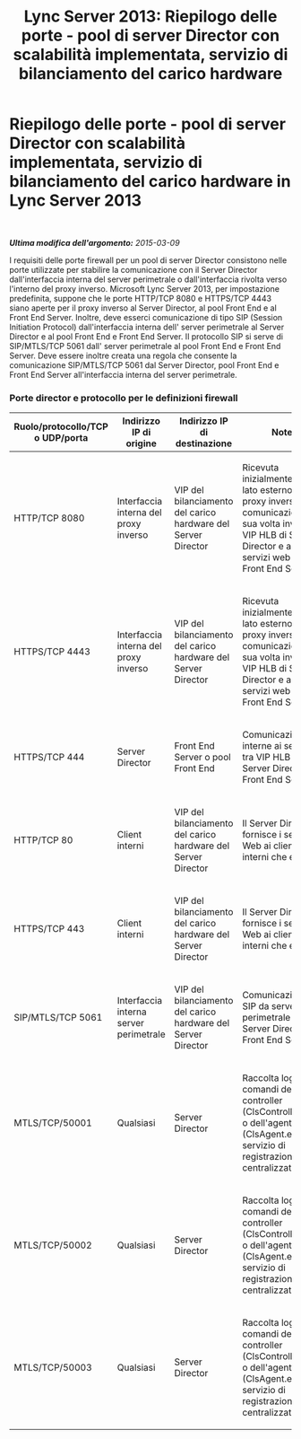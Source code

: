 ﻿---
title: 'Lync Server 2013: Riepilogo delle porte - pool di server Director con scalabilità implementata, servizio di bilanciamento del carico hardware'
TOCTitle: Riepilogo delle porte - pool di server Director con scalabilità implementata, servizio di bilanciamento del carico hardware
ms:assetid: 6ae2f4ac-5b64-4e45-8253-133308f5812d
ms:mtpsurl: https://technet.microsoft.com/it-it/library/JJ204983(v=OCS.15)
ms:contentKeyID: 49300880
ms.date: 08/24/2015
mtps_version: v=OCS.15
ms.translationtype: HT
---

# Riepilogo delle porte - pool di server Director con scalabilità implementata, servizio di bilanciamento del carico hardware in Lync Server 2013

 

_**Ultima modifica dell'argomento:** 2015-03-09_

I requisiti delle porte firewall per un pool di server Director consistono nelle porte utilizzate per stabilire la comunicazione con il Server Director dall'interfaccia interna del server perimetrale o dall'interfaccia rivolta verso l'interno del proxy inverso. Microsoft Lync Server 2013, per impostazione predefinita, suppone che le porte HTTP/TCP 8080 e HTTPS/TCP 4443 siano aperte per il proxy inverso al Server Director, al pool Front End e al Front End Server. Inoltre, deve esserci comunicazione di tipo SIP (Session Initiation Protocol) dall'interfaccia interna dell' server perimetrale al Server Director e al pool Front End e Front End Server. Il protocollo SIP si serve di SIP/MTLS/TCP 5061 dall' server perimetrale al pool Front End e Front End Server. Deve essere inoltre creata una regola che consente la comunicazione SIP/MTLS/TCP 5061 dal Server Director, pool Front End e Front End Server all'interfaccia interna del server perimetrale.

### Porte director e protocollo per le definizioni firewall

<table>
<colgroup>
<col style="width: 25%" />
<col style="width: 25%" />
<col style="width: 25%" />
<col style="width: 25%" />
</colgroup>
<thead>
<tr class="header">
<th>Ruolo/protocollo/TCP o UDP/porta</th>
<th>Indirizzo IP di origine</th>
<th>Indirizzo IP di destinazione</th>
<th>Note</th>
</tr>
</thead>
<tbody>
<tr class="odd">
<td><p>HTTP/TCP 8080</p></td>
<td><p>Interfaccia interna del proxy inverso</p></td>
<td><p>VIP del bilanciamento del carico hardware del Server Director</p></td>
<td><p>Ricevuta inizialmente dal lato esterno del proxy inverso, la comunicazione è a sua volta inviata al VIP HLB di Server Director e ai servizi web di Front End Server</p></td>
</tr>
<tr class="even">
<td><p>HTTPS/TCP 4443</p></td>
<td><p>Interfaccia interna del proxy inverso</p></td>
<td><p>VIP del bilanciamento del carico hardware del Server Director</p></td>
<td><p>Ricevuta inizialmente dal lato esterno del proxy inverso, la comunicazione è a sua volta inviata al VIP HLB di Server Director e ai servizi web di Front End Server</p></td>
</tr>
<tr class="odd">
<td><p>HTTPS/TCP 444</p></td>
<td><p>Server Director</p></td>
<td><p>Front End Server o pool Front End</p></td>
<td><p>Comunicazioni interne ai server tra VIP HLB di Server Director e Front End Server</p></td>
</tr>
<tr class="even">
<td><p>HTTP/TCP 80</p></td>
<td><p>Client interni</p></td>
<td><p>VIP del bilanciamento del carico hardware del Server Director</p></td>
<td><p>Il Server Director fornisce i servizi Web ai client sia interni che esterni.</p></td>
</tr>
<tr class="odd">
<td><p>HTTPS/TCP 443</p></td>
<td><p>Client interni</p></td>
<td><p>VIP del bilanciamento del carico hardware del Server Director</p></td>
<td><p>Il Server Director fornisce i servizi Web ai client sia interni che esterni.</p></td>
</tr>
<tr class="even">
<td><p>SIP/MTLS/TCP 5061</p></td>
<td><p>Interfaccia interna server perimetrale</p></td>
<td><p>VIP del bilanciamento del carico hardware del Server Director</p></td>
<td><p>Comunicazione SIP da server perimetrale a Server Director e Front End Server.</p></td>
</tr>
<tr class="odd">
<td><p>MTLS/TCP/50001</p></td>
<td><p>Qualsiasi</p></td>
<td><p>Server Director</p></td>
<td><p>Raccolta log e comandi del controller (ClsController.exe) o dell'agente (ClsAgent.exe) del servizio di registrazione centralizzato</p></td>
</tr>
<tr class="even">
<td><p>MTLS/TCP/50002</p></td>
<td><p>Qualsiasi</p></td>
<td><p>Server Director</p></td>
<td><p>Raccolta log e comandi del controller (ClsController.exe) o dell'agente (ClsAgent.exe) del servizio di registrazione centralizzato</p></td>
</tr>
<tr class="odd">
<td><p>MTLS/TCP/50003</p></td>
<td><p>Qualsiasi</p></td>
<td><p>Server Director</p></td>
<td><p>Raccolta log e comandi del controller (ClsController.exe) o dell'agente (ClsAgent.exe) del servizio di registrazione centralizzato</p></td>
</tr>
</tbody>
</table>

